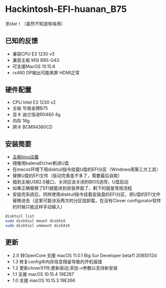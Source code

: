 # Hackintosh-EFI-huanan_B75
求star！（虽然不知道有啥用）

## 已知的反馈
- 兼容CPU E3 1230 v3
- 兼容主板 MSI B85-G43
- 可支援MacOS 10.15.6
- rx460 DP输出可能黑屏 HDMI正常

## 硬件配置
- CPU	Intel E3 1230 v2
- 主板	华南金牌B75
- 显卡	迪兰恒进RX460 4g
- 内存	16g
- 网卡	BCM94360CD	

## 安装简要
- [主板bios设置](https://github.com/LeUKi/Hackintosh-EFI-huanan_B75/blob/master/B75-Bios-setting.md)
- 镜像用balenaEtcher刷进U盘
- 在macos环境下用disktuil指令挂载U盘的EFI分区（Windows用第三方工具）
- 替换U盘的EFI文件（驱动完善差不多了，需要最后自取）
- 插到主板USB2.0接口，关闭应该关闭的BIOS选项，U盘启动
- 如果正确替换了EFI就能进到安装界面了，剩下的就是常规流程
- 安装完系统后，同样使用disktuil指令挂载安装盘的EFI分区，把U盘的EFI文件替换进去（这里可能涉及两次的分区挂卸载，在没有Clover configurator软件的时候只能这样手动输入）

```bash
disktuil list
sudo disktuil mount diskXsX
sudo disktuil unmount diskXsX
```

## 更新
- 2.0 转OpenCore 支援 macOS 11.0.1 Big Sur Developer beta11 20B5012d
- 1.3 修复config中内存信息残留导致的开机报错
- 1.2 更新clover5119;更新驱动;添加-v参数以支持新安装
- 1.1 支援 macOS 10.15.4 19E287
- 1.0 支援 macOS 10.15.3 19E266
